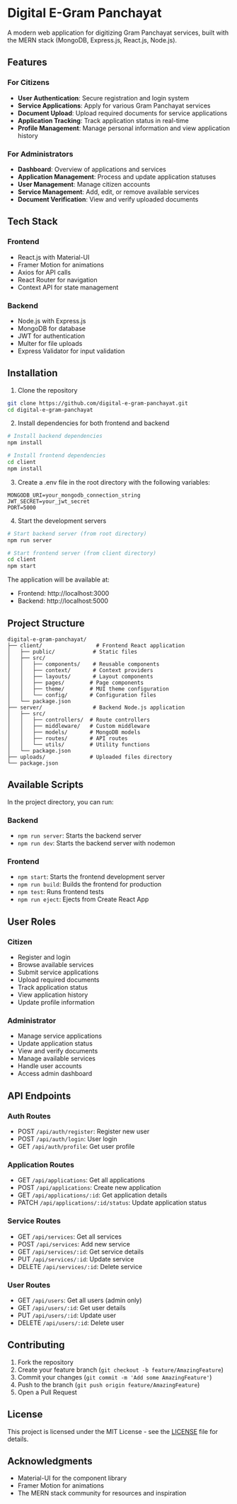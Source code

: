 # Digital E-Gram Panchayat

A modern web application for digitizing Gram Panchayat services, built with the MERN stack (MongoDB, Express.js, React.js, Node.js).

## Features

### For Citizens
- **User Authentication**: Secure registration and login system
- **Service Applications**: Apply for various Gram Panchayat services
- **Document Upload**: Upload required documents for service applications
- **Application Tracking**: Track application status in real-time
- **Profile Management**: Manage personal information and view application history

### For Administrators
- **Dashboard**: Overview of applications and services
- **Application Management**: Process and update application statuses
- **User Management**: Manage citizen accounts
- **Service Management**: Add, edit, or remove available services
- **Document Verification**: View and verify uploaded documents

## Tech Stack

### Frontend
- React.js with Material-UI
- Framer Motion for animations
- Axios for API calls
- React Router for navigation
- Context API for state management

### Backend
- Node.js with Express.js
- MongoDB for database
- JWT for authentication
- Multer for file uploads
- Express Validator for input validation

## Installation

1. Clone the repository
```bash
git clone https://github.com/digital-e-gram-panchayat.git
cd digital-e-gram-panchayat
```

2. Install dependencies for both frontend and backend
```bash
# Install backend dependencies
npm install

# Install frontend dependencies
cd client
npm install
```

3. Create a .env file in the root directory with the following variables:
```env
MONGODB_URI=your_mongodb_connection_string
JWT_SECRET=your_jwt_secret
PORT=5000
```

4. Start the development servers
```bash
# Start backend server (from root directory)
npm run server

# Start frontend server (from client directory)
cd client
npm start
```

The application will be available at:
- Frontend: http://localhost:3000
- Backend: http://localhost:5000

## Project Structure

```
digital-e-gram-panchayat/
├── client/                 # Frontend React application
│   ├── public/            # Static files
│   ├── src/
│   │   ├── components/    # Reusable components
│   │   ├── context/       # Context providers
│   │   ├── layouts/       # Layout components
│   │   ├── pages/        # Page components
│   │   ├── theme/        # MUI theme configuration
│   │   └── config/       # Configuration files
│   └── package.json
├── server/                # Backend Node.js application
│   ├── src/
│   │   ├── controllers/  # Route controllers
│   │   ├── middleware/   # Custom middleware
│   │   ├── models/       # MongoDB models
│   │   ├── routes/       # API routes
│   │   └── utils/        # Utility functions
│   └── package.json
├── uploads/              # Uploaded files directory
└── package.json
```

## Available Scripts

In the project directory, you can run:

### Backend
- `npm run server`: Starts the backend server
- `npm run dev`: Starts the backend server with nodemon

### Frontend
- `npm start`: Starts the frontend development server
- `npm run build`: Builds the frontend for production
- `npm test`: Runs frontend tests
- `npm run eject`: Ejects from Create React App

## User Roles

### Citizen
- Register and login
- Browse available services
- Submit service applications
- Upload required documents
- Track application status
- View application history
- Update profile information

### Administrator
- Manage service applications
- Update application status
- View and verify documents
- Manage available services
- Handle user accounts
- Access admin dashboard

## API Endpoints

### Auth Routes
- POST `/api/auth/register`: Register new user
- POST `/api/auth/login`: User login
- GET `/api/auth/profile`: Get user profile

### Application Routes
- GET `/api/applications`: Get all applications
- POST `/api/applications`: Create new application
- GET `/api/applications/:id`: Get application details
- PATCH `/api/applications/:id/status`: Update application status

### Service Routes
- GET `/api/services`: Get all services
- POST `/api/services`: Add new service
- GET `/api/services/:id`: Get service details
- PUT `/api/services/:id`: Update service
- DELETE `/api/services/:id`: Delete service

### User Routes
- GET `/api/users`: Get all users (admin only)
- GET `/api/users/:id`: Get user details
- PUT `/api/users/:id`: Update user
- DELETE `/api/users/:id`: Delete user

## Contributing

1. Fork the repository
2. Create your feature branch (`git checkout -b feature/AmazingFeature`)
3. Commit your changes (`git commit -m 'Add some AmazingFeature'`)
4. Push to the branch (`git push origin feature/AmazingFeature`)
5. Open a Pull Request

## License

This project is licensed under the MIT License - see the [LICENSE](LICENSE) file for details.

## Acknowledgments

- Material-UI for the component library
- Framer Motion for animations
- The MERN stack community for resources and inspiration